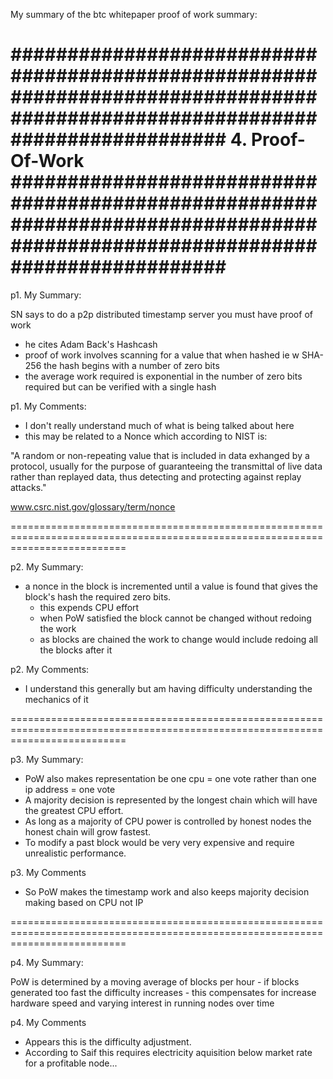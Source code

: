 My summary of the btc whitepaper proof of work summary:

###############################################################################################################################
4. Proof-Of-Work
###############################################################################################################################
===============================================================================================================================
p1. My Summary:

SN says to do a p2p distributed timestamp server you must have proof of work
- he cites Adam Back's Hashcash
- proof of work involves scanning for a value that when hashed ie w SHA-256 the hash begins with a number of zero bits
- the average work required is exponential in the number of zero bits required but can be verified with a single hash


p1. My Comments:
- I don't really understand much of what is being talked about here
- this may be related to a Nonce which according to NIST is:

"A random or non-repeating value that is included in data exhanged by a protocol, usually for the purpose of guaranteeing the transmittal of live data rather than replayed data, thus detecting and protecting against replay attacks."

www.csrc.nist.gov/glossary/term/nonce


================================================================================================================================


p2. My Summary:

- a nonce in the block is incremented until a value is found that gives the block's hash the required zero bits. 
    - this expends CPU effort
    - when PoW satisfied the block cannot be changed without redoing the work
    - as blocks are chained the work to change would include redoing all the blocks after it


p2. My Comments:

- I understand this generally but am having difficulty understanding the mechanics of it


================================================================================================================================

p3. My Summary:

- PoW also makes representation be one cpu = one vote rather than one ip address = one vote
- A majority decision is represented by the longest chain which will have the greatest CPU effort. 
- As long as a majority of CPU power is controlled by honest nodes the honest chain will grow fastest. 
- To modify a past block would be very very expensive and require unrealistic performance. 

p3. My Comments

- So PoW makes the timestamp work and also keeps majority decision making based on CPU not IP

================================================================================================================================

p4. My Summary:

PoW is determined by a moving average of blocks per hour
    - if blocks generated too fast the difficulty increases
    - this compensates for increase hardware speed and varying interest in running nodes over time

p4. My Comments

- Appears this is the difficulty adjustment. 
- According to Saif this requires electricity aquisition below market rate for a profitable node...
